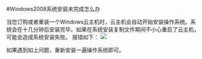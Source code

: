 <!-- --- tag: 重装 云主机 windows-->
<!-- --- title: Windows2008系统安装未完成怎么办 -->
#Windows2008系统安装未完成怎么办

当您订购或者重装一个Windows云主机时，云主机会自动开始安装操作系统。系统会在十几分钟后安装完毕。如果在系统安装复制文件期间不小心重启了云主机，可能会造成系统安装失败。 报错如下：
![](http://i1.51hosting.com/2014-08-29_15_18_20140822164637.png)

如果遇到如上问题，重新安装一遍操作系统即可。